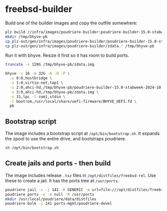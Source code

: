 # freebsd-builder

Build one of the builder images and copy the outfile somewhere:

```sh
plz build //infra/images/poudriere-builder:poudriere-builder-15.0-stabweek-2024-10 //infra/images/poudriere-builder:zdata
mkdir /tmp/bhyve-pb
cp plz-out/gen/infra/images/poudriere-builder/poudriere-builder-15.0-stabweek-2024-10.* /tmp/bhyve-pb
cp plz-out/gen/infra/images/poudriere-builder/zdata.* /tmp/bhyve-pb
```

Run it with bhyve. Resize it first so it has room to build ports.

```sh
truncate -s 120G /tmp/bhyve-pb/zdata.img

bhyve -c 16 -m 32G -A -H -P \
  -s 0:0,hostbridge \
  -s 1:0,virtio-net,tap1 \
  -s 2:0,ahci-hd,/tmp/bhyve-pb/poudriere-builder-15.0-stabweek-2024-10.img \
  -s 3:0,ahci-hd,/tmp/bhyve-pb/zdata.img \
  -s 31,lpc -l com1,stdio \
  -l bootrom,/usr/local/share/uefi-firmware/BHYVE_UEFI.fd \
  pb
```

## Bootstrap script

The image includes a bootstrap script at `/opt/bin/bootstrap.sh`.
It expands the zpool to use the entire drive, and bootstraps
poudriere.

```sh
sh /opt/bin/bootstrap.sh
```

## Create jails and ports - then build

The image includes release `.txz` files in `/opt/distfiles/freebsd-rel`.
Use these to create a jail.
It has the ports tree at `/usr/ports`.

```sh
poudriere jail -c -j 141 -K GENERIC -m url=file:///opt/distfiles/freebsd-rel/14.1-RELEASE-p6 -v 14.1-RELEASE-p6
poudriere ports -c -m null -M /usr/ports
mkdir /usr/local/poudriere/data/distfiles
poudriere bulk -j 141 ports-mgmt/poudriere-devel
```
